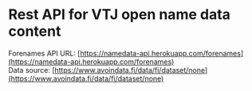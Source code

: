 # Rest API for VTJ open name data content
Forenames API URL: [https://namedata-api.herokuapp.com/forenames](https://namedata-api.herokuapp.com/forenames)</br>
Data source: [https://www.avoindata.fi/data/fi/dataset/none](https://www.avoindata.fi/data/fi/dataset/none)
